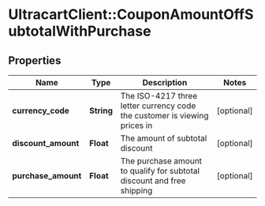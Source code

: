 # UltracartClient::CouponAmountOffSubtotalWithPurchase

## Properties
Name | Type | Description | Notes
------------ | ------------- | ------------- | -------------
**currency_code** | **String** | The ISO-4217 three letter currency code the customer is viewing prices in | [optional] 
**discount_amount** | **Float** | The amount of subtotal discount | [optional] 
**purchase_amount** | **Float** | The purchase amount to qualify for subtotal discount and free shipping | [optional] 


